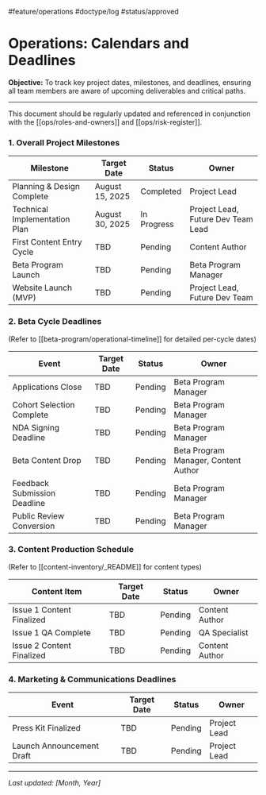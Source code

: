 #feature/operations #doctype/log #status/approved

# Operations: Calendars and Deadlines

**Objective:** To track key project dates, milestones, and deadlines, ensuring all team members are aware of upcoming deliverables and critical paths.

---

This document should be regularly updated and referenced in conjunction with the [[ops/roles-and-owners]] and [[ops/risk-register]].

### 1. Overall Project Milestones

| Milestone                 | Target Date    | Status    | Owner                               |
|---------------------------|----------------|-----------|-------------------------------------|
| Planning & Design Complete| August 15, 2025| Completed | Project Lead                        |
| Technical Implementation Plan | August 30, 2025| In Progress | Project Lead, Future Dev Team Lead  |
| First Content Entry Cycle | TBD            | Pending   | Content Author                      |
| Beta Program Launch       | TBD            | Pending   | Beta Program Manager                |
| Website Launch (MVP)      | TBD            | Pending   | Project Lead, Future Dev Team       |

### 2. Beta Cycle Deadlines

(Refer to [[beta-program/operational-timeline]] for detailed per-cycle dates)

| Event                     | Target Date    | Status    | Owner                               |
|---------------------------|----------------|-----------|-------------------------------------|
| Applications Close        | TBD            | Pending   | Beta Program Manager                |
| Cohort Selection Complete | TBD            | Pending   | Beta Program Manager                |
| NDA Signing Deadline      | TBD            | Pending   | Beta Program Manager                |
| Beta Content Drop         | TBD            | Pending   | Beta Program Manager, Content Author|
| Feedback Submission Deadline| TBD            | Pending   | Beta Program Manager                |
| Public Review Conversion  | TBD            | Pending   | Beta Program Manager                |

### 3. Content Production Schedule

(Refer to [[content-inventory/_README]] for content types)

| Content Item              | Target Date    | Status    | Owner                               |
|---------------------------|----------------|-----------|-------------------------------------|
| Issue 1 Content Finalized | TBD            | Pending   | Content Author                      |
| Issue 1 QA Complete       | TBD            | Pending   | QA Specialist                       |
| Issue 2 Content Finalized | TBD            | Pending   | Content Author                      |

### 4. Marketing & Communications Deadlines

| Event                     | Target Date    | Status    | Owner                               |
|---------------------------|----------------|-----------|-------------------------------------|
| Press Kit Finalized       | TBD            | Pending   | Project Lead                        |
| Launch Announcement Draft | TBD            | Pending   | Project Lead                        |

---

*Last updated: [Month, Year]*
